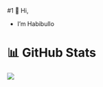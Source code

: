 #1 👋 Hi,
- I’m Habibullo 


# 📊 GitHub Stats
![](https://github-readme-stats.vercel.app/api?username=Khab1bull0&show_icons=true&theme=transparent)</br>
  

